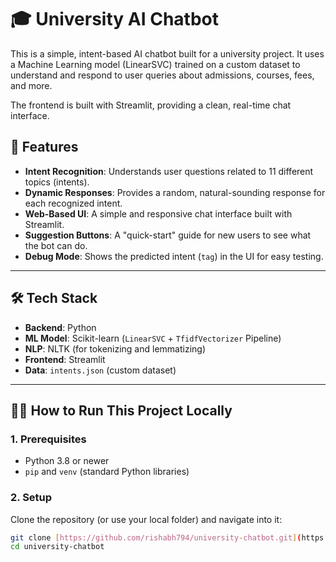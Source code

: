 # 🎓 University AI Chatbot

This is a simple, intent-based AI chatbot built for a university project. It uses a Machine Learning model (LinearSVC) trained on a custom dataset to understand and respond to user queries about admissions, courses, fees, and more.

The frontend is built with Streamlit, providing a clean, real-time chat interface.

## 🚀 Features

* **Intent Recognition**: Understands user questions related to 11 different topics (intents).
* **Dynamic Responses**: Provides a random, natural-sounding response for each recognized intent.
* **Web-Based UI**: A simple and responsive chat interface built with Streamlit.
* **Suggestion Buttons**: A "quick-start" guide for new users to see what the bot can do.
* **Debug Mode**: Shows the predicted intent (`tag`) in the UI for easy testing.

---

## 🛠️ Tech Stack

* **Backend**: Python
* **ML Model**: Scikit-learn (`LinearSVC` + `TfidfVectorizer` Pipeline)
* **NLP**: NLTK (for tokenizing and lemmatizing)
* **Frontend**: Streamlit
* **Data**: `intents.json` (custom dataset)

---

## 🏃‍♂️ How to Run This Project Locally

### 1. Prerequisites

* Python 3.8 or newer
* `pip` and `venv` (standard Python libraries)

### 2. Setup

Clone the repository (or use your local folder) and navigate into it:

```bash
git clone [https://github.com/rishabh794/university-chatbot.git](https://github.com/rishabh794/university-chatbot.git)
cd university-chatbot
